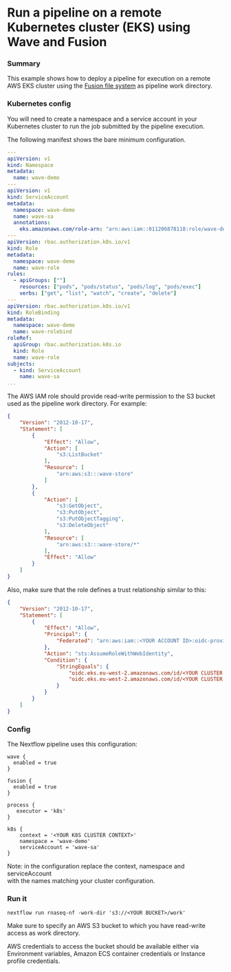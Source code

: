 # Run a pipeline on a remote Kubernetes cluster (EKS) using Wave and Fusion

### Summary

This example shows how to deploy a pipeline for execution on a remote 
AWS EKS cluster using the [Fusion file system](https://www.nextflow.io/docs/latest/fusion.html) as pipeline work directory.

### Kubernetes config 

You will need to create a namespace and a service account in your 
Kubernetes cluster to run the job submitted by the pipeline execution.

The following manifest shows the bare minimum configuration.


```yaml
---
apiVersion: v1
kind: Namespace
metadata:
  name: wave-demo
---
apiVersion: v1
kind: ServiceAccount
metadata:
  namespace: wave-demo
  name: wave-sa
  annotations:
    eks.amazonaws.com/role-arn: "arn:aws:iam::011206878118:role/wave-demo-role" 
---
apiVersion: rbac.authorization.k8s.io/v1
kind: Role
metadata:
  namespace: wave-demo
  name: wave-role
rules:
  - apiGroups: [""]
    resources: ["pods", "pods/status", "pods/log", "pods/exec"]
    verbs: ["get", "list", "watch", "create", "delete"]
---
apiVersion: rbac.authorization.k8s.io/v1
kind: RoleBinding
metadata:
  namespace: wave-demo
  name: wave-rolebind
roleRef:
  apiGroup: rbac.authorization.k8s.io
  kind: Role
  name: wave-role
subjects:
  - kind: ServiceAccount
    name: wave-sa
...
```

The AWS IAM role should provide read-write permission to the S3 bucket used as the pipeline work directory. For example:

```json
{
    "Version": "2012-10-17",
    "Statement": [
        {
            "Effect": "Allow",
            "Action": [
                "s3:ListBucket"
            ],
            "Resource": [
                "arn:aws:s3:::wave-store"
            ]
        },
        {
            "Action": [
                "s3:GetObject",
                "s3:PutObject",
                "s3:PutObjectTagging",
                "s3:DeleteObject"
            ],
            "Resource": [
                "arn:aws:s3:::wave-store/*"
            ],
            "Effect": "Allow"
        }
    ]
}
```

Also, make sure that the role defines a trust relationship similar to this:

```json
{
    "Version": "2012-10-17",
    "Statement": [
        {
            "Effect": "Allow",
            "Principal": {
                "Federated": "arn:aws:iam::<YOUR ACCOUNT ID>:oidc-provider/oidc.eks.eu-west-2.amazonaws.com/id/<YOUR CLUSTER ID>"
            },
            "Action": "sts:AssumeRoleWithWebIdentity",
            "Condition": {
                "StringEquals": {
                    "oidc.eks.eu-west-2.amazonaws.com/id/<YOUR CLUSTER ID>:aud": "sts.amazonaws.com",
                    "oidc.eks.eu-west-2.amazonaws.com/id/<YOUR CLUSTER ID>:sub": "system:serviceaccount:wave-demo:wave-sa"
                }
            }
        }
    ]
}
```


### Config 

The Nextflow pipeline uses this configuration: 

```
wave {
  enabled = true
}

fusion {
  enabled = true
}

process {
   executor = 'k8s'
}

k8s {
    context = '<YOUR K8S CLUSTER CONTEXT>'
    namespace = 'wave-demo'
    serviceAccount = 'wave-sa'
}
```

Note: in the configuration replace the context, namespace and serviceAccount  
with the names matching your cluster configuration. 

### Run it 

```
nextflow run rnaseq-nf -work-dir 's3://<YOUR BUCKET>/work'
```

Make sure to specify an AWS S3 bucket to which you have read-write access as work directory. 

AWS credentials to access the bucket should be available either via Environment variables, Amazon ECS container credentials or Instance profile credentials.
